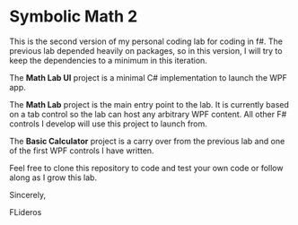 # Symbolic Math 2

This is the second version of my personal coding lab for coding in f#. The previous lab depended heavily on packages, so in this version, I will try to keep the dependencies to a minimum in this iteration. 

The **Math Lab UI** project is a minimal C# implementation to launch the WPF app. 

The **Math Lab** project is the main entry point to the lab. It is currently based on a tab control so the lab can host any arbitrary WPF content. All other F# controls I develop will use this project to launch from.

The **Basic Calculator** project is a carry over from the previous lab and one of the first WPF controls I have written.

Feel free to clone this repository to code and test your own code or follow along as I grow this lab. 

Sincerely,

FLideros
